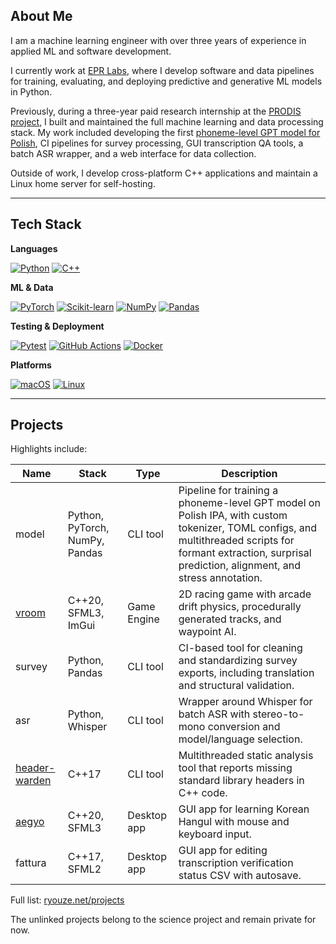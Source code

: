 ## About Me

I am a machine learning engineer with over three years of experience in applied ML and software development.

I currently work at [EPR Labs](https://epr-labs.com), where I develop software and data pipelines for training, evaluating, and deploying predictive and generative ML models in Python.

Previously, during a three-year paid research internship at the [PRODIS project](https://prodis-opus19.github.io), I built and maintained the full machine learning and data processing stack. My work included developing the first [phoneme-level GPT model for Polish](https://arxiv.org/abs/2404.10112), CI pipelines for survey processing, GUI transcription QA tools, a batch ASR wrapper, and a web interface for data collection.

Outside of work, I develop cross-platform C++ applications and maintain a Linux home server for self-hosting.

---

## Tech Stack

**Languages**

[![Python](https://img.shields.io/badge/Python-3776AB?logo=python&logoColor=fff)](#)
[![C++](https://img.shields.io/badge/C++-%2300599C.svg?logo=c%2B%2B&logoColor=white)](#)

**ML & Data**

[![PyTorch](https://img.shields.io/badge/PyTorch-ee4c2c?logo=pytorch&logoColor=white)](#)
[![Scikit-learn](https://img.shields.io/badge/scikit--learn-F7931E?logo=scikit-learn&logoColor=white)](#)
[![NumPy](https://img.shields.io/badge/NumPy-013243?logo=numpy&logoColor=white)](#)
[![Pandas](https://img.shields.io/badge/Pandas-150458?logo=pandas&logoColor=white)](#)

**Testing & Deployment**

[![Pytest](https://img.shields.io/badge/Pytest-fff?logo=pytest&logoColor=000)](#)
[![GitHub Actions](https://img.shields.io/badge/GitHub_Actions-2088FF?logo=github-actions&logoColor=white)](#)
[![Docker](https://img.shields.io/badge/Docker-2496ED?logo=docker&logoColor=white)](#)

**Platforms**

[![macOS](https://img.shields.io/badge/macOS-000000?logo=apple&logoColor=F0F0F0)](#)
[![Linux](https://img.shields.io/badge/Linux-FCC624?logo=linux&logoColor=black)](#)

---

## Projects

Highlights include:

| Name                                                     | Stack                          | Type        | Description                                                                                                                                                                                                   |
| -------------------------------------------------------- | ------------------------------ | ----------- | ------------------------------------------------------------------------------------------------------------------------------------------------------------------------------------------------------------- |
| model                                                    | Python, PyTorch, NumPy, Pandas | CLI tool    | Pipeline for training a phoneme-level GPT model on Polish IPA, with custom tokenizer, TOML configs, and multithreaded scripts for formant extraction, surprisal prediction, alignment, and stress annotation. |
| [vroom](https://github.com/ryouze/vroom)                 | C++20, SFML3, ImGui            | Game Engine | 2D racing game with arcade drift physics, procedurally generated tracks, and waypoint AI.                                                                                                                     |
| survey                                                   | Python, Pandas                 | CLI tool    | CI-based tool for cleaning and standardizing survey exports, including translation and structural validation.                                                                                                 |
| asr                                                      | Python, Whisper                | CLI tool    | Wrapper around Whisper for batch ASR with stereo-to-mono conversion and model/language selection.                                                                                                             |
| [header-warden](https://github.com/ryouze/header-warden) | C++17                          | CLI tool    | Multithreaded static analysis tool that reports missing standard library headers in C++ code.                                                                                                                 |
| [aegyo](https://github.com/ryouze/aegyo)                 | C++20, SFML3                   | Desktop app | GUI app for learning Korean Hangul with mouse and keyboard input.                                                                                                                                             |
| fattura                                                  | C++17, SFML2                   | Desktop app | GUI app for editing transcription verification status CSV with autosave.                                                                                                                                      |

Full list: [ryouze.net/projects](https://ryouze.net/projects)

The unlinked projects belong to the science project and remain private for now.
